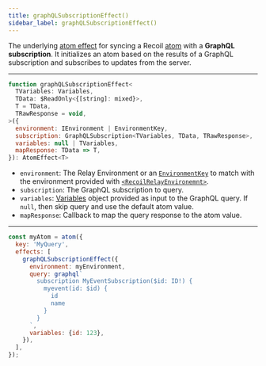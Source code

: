 ```yaml
---
title: graphQLSubscriptionEffect()
sidebar_label: graphQLSubscriptionEffect()
---
```


The underlying [atom effect](/docs/guides/atom-effects) for syncing a Recoil [atom](/docs/api-reference/core/atom) with a **GraphQL subscription**.  It initializes an atom based on the results of a GraphQL subscription and subscribes to updates from the server.

---

```jsx
function graphQLSubscriptionEffect<
  TVariables: Variables,
  TData: $ReadOnly<{[string]: mixed}>,
  T = TData,
  TRawResponse = void,
>({
  environment: IEnvironment | EnvironmentKey,
  subscription: GraphQLSubscription<TVariables, TData, TRawResponse>,
  variables: null | TVariables,
  mapResponse: TData => T,
}): AtomEffect<T>
```

- `environment`: The Relay Environment or an [`EnvironmentKey`](/docs/recoil-relay/api/EnvironmentKey) to match with the environment provided with [`<RecoilRelayEnvironemnt>`](/docs/recoil-relay/api/RecoilRelayEnvironment).
- `subscription`: The GraphQL subscription to query.
- `variables`: [Variables](https://graphql.org/learn/queries/#variables) object provided as input to the GraphQL query.  If `null`, then skip query and use the default atom value.
- `mapResponse`: Callback to map the query response to the atom value.

---

```jsx
const myAtom = atom({
  key: 'MyQuery',
  effects: [
    graphQLSubscriptionEffect({
      environment: myEnvironment,
      query: graphql`
        subscription MyEventSubscription($id: ID!) {
          myevent(id: $id) {
            id
            name
          }
        }
      `,
      variables: {id: 123},
    }),
  ],
});
```
